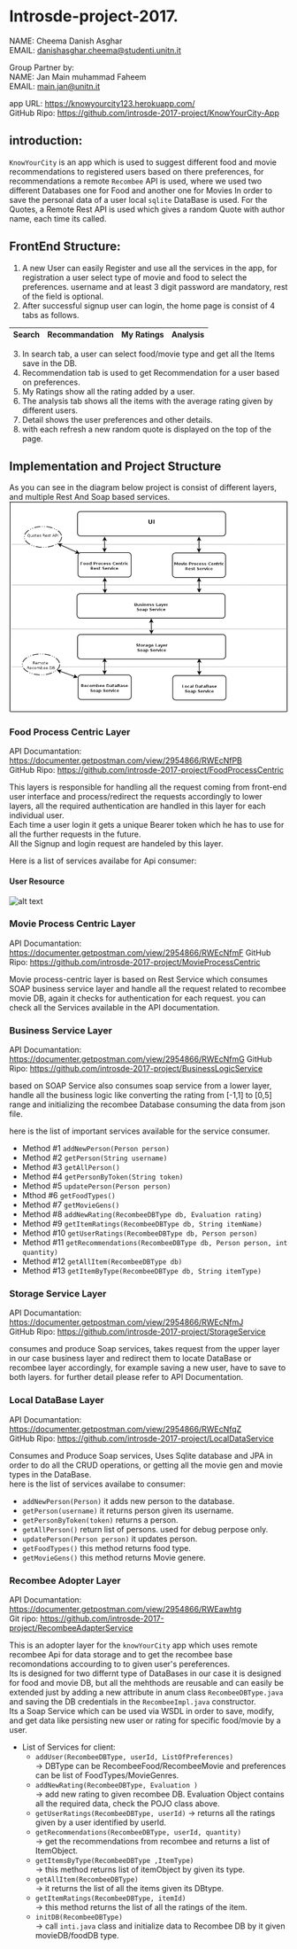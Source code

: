 # Introsde-project-2017.   

NAME: Cheema Danish Asghar  
EMAIL: danishasghar.cheema@studenti.unitn.it  

Group Partner by:  
NAME: Jan Main muhammad Faheem  
EMAIL: main.jan@unitn.it 

app URL: https://knowyourcity123.herokuapp.com/  
GitHub Ripo: https://github.com/introsde-2017-project/KnowYourCity-App  

## introduction:  
`KnowYourCity` is an app which is used to suggest different food and movie recommendations to registered users based on there preferences, for recommendations a remote `Recombee` API is used, where we used two different Databases one for Food and another one for Movies In order to save the personal data of a user local `sqlite` DataBase is used. For the Quotes, a Remote Rest API is used which gives a random Quote with author name, each time its called.  
 

## FrontEnd Structure:  
1) A new User can easily Register and use all the services in the app, for registration a user select type of movie and food to select the preferences. username and at least 3 digit password are mandatory, rest of the field is optional.  
2) After successful signup user can login, the home page is consist of 4 tabs as follows.  

| Search | Recommandation | My Ratings | Analysis |
|--------|----------------|------------|----------|
3) In search tab, a user can select food/movie type and get all the Items save in the DB.  
4) Recommendation tab is used to get Recommendation for a user based on preferences.  
5) My Ratings show all the rating added by a user.  
6) The analysis tab shows all the items with the average rating given by different users.  
7) Detail shows the user preferences and other details.  
8) with each refresh a new random quote is displayed on the top of the page.  

## Implementation and Project Structure
As you can see in the diagram below project is consist of different layers, and multiple Rest And Soap based services.  
![alt text](https://github.com/introsde-2017-project/Wiki/blob/master/Diagram1.png)  

### Food Process Centric Layer  
API Documantation: https://documenter.getpostman.com/view/2954866/RWEcNfPB  
GitHub Ripo: https://github.com/introsde-2017-project/FoodProcessCentric  

This layers is responsible for handling all the request coming from front-end user interface and process/redirect the requests accordingly to lower layers, all the required authentication are handled in this layer for each individual user.  
Each time a user login it gets a unique Bearer token which he has to use for all the further requests in the future.  
All the Signup and login request are handeled by this layer.  

Here is a list of services availabe for Api consumer:  
#### User Resource         
![alt text](https://github.com/introsde-2017-project/documentation/blob/master/User_Resource.png)  

### Movie Process Centric Layer
API Documantation: https://documenter.getpostman.com/view/2954866/RWEcNfmF 
GitHub Ripo: https://github.com/introsde-2017-project/MovieProcessCentric  

Movie process-centric layer is based on Rest Service which consumes SOAP business service layer and handle all the request related to recombee movie DB, again it checks for authentication for each request. you can check all the Services available in the API documentation.    

### Business Service Layer
API Documantation: https://documenter.getpostman.com/view/2954866/RWEcNfmG 
GitHub Ripo: https://github.com/introsde-2017-project/BusinessLogicService  

based on SOAP Service also consumes soap service from a lower layer, handle all the business logic like converting the rating from [-1,1] to [0,5] range and initializing the recombee Database consuming the data from json file.    

here is the list of important services available for the service consumer.  
   * Method #1  `addNewPerson(Person person)`        
   * Method #2  `getPerson(String username)`   
   * Method #3  `getAllPerson()`     
   * Method #4  `getPersonByToken(String token)`      
   * Method #5  `updatePerson(Person person)`      
   * Mthod  #6  `getFoodTypes()`  
   * Method #7  `getMovieGens()`   
   * Method #8  `addNewRating(RecombeeDBType db, Evaluation rating)`  
   * Method #9  `getItemRatings(RecombeeDBType db, String itemName)`   
   * Method #10 `getUserRatings(RecombeeDBType db, Person person)`  
   * Method #11 `getRecommendations(RecombeeDBType db, Person person, int quantity) `  
   * Method #12 `getAllItem(RecombeeDBType db)`  
   * Method #13 `getItemByType(RecombeeDBType db, String itemType)`  
   
   
### Storage Service Layer  
API Documantation: https://documenter.getpostman.com/view/2954866/RWEcNfmJ  
GitHub Ripo: https://github.com/introsde-2017-project/StorageService  

consumes and produce Soap services, takes request from the upper layer in our case business layer and redirect them to locate DataBase or recombee layer accordingly, for example saving a new user, have to save to both layers. for further detail please refer to API Documentation.    

### Local DataBase Layer  
API Documantation: https://documenter.getpostman.com/view/2954866/RWEcNfqZ  
GitHub Ripo: https://github.com/introsde-2017-project/LocalDataService  

Consumes and Produce Soap services, Uses Sqlite database and JPA in order to do all the CRUD operations, or getting all the movie gen and movie types in the DataBase.   
here is the list of services availabe to consumer:  

* `addNewPerson(Person)` it adds new person to the database.        
* `getPerson(username)` it returns person given its username.  
* `getPersonByToken(token)` returns a person.
* `getAllPerson()` return list of persons. used for debug perpose only.
* `updatePerson(Person person)` it updates person.       
* `getFoodTypes()` this method returns food type.      
* `getMovieGens()` this method returns Movie genere.   

### Recombee Adopter Layer
API Documantation: https://documenter.getpostman.com/view/2954866/RWEawhtg  
Git ripo:  https://github.com/introsde-2017-project/RecombeeAdapterService  

This is an adopter layer for the `knowYourCity` app which uses remote recombee Api for data storage and to get the recombee base recomondations accourding to to given user's pereferences.  
Its is designed for two differnt type of DataBases in our case it is designed for food and movie DB, but all the mehthods are reusable and can easily be extended just by adding a new attribute in anum class `RecombeeDBType.java` and saving the DB credentials in the `RecombeeImpl.java` constructor.  
Its a Soap Service which can be used via WSDL in order to save, modify, and get data like persisting new user or rating for specific food/movie by a user.  

* List of Services for client:  
  * `addUser(RecombeeDBType, userId, ListOfPreferences)`  
  -> DBType can be RecombeeFood/RecombeeMovie and preferences can be list of FoodTypes/MovieGenres.  
  * `addNewRating(RecombeeDBType, Evaluation )`  
  -> add new rating to given recombee DB. Evaluation Object contains all the required data, check the POJO class above.  
  * `getUserRatings(RecombeeDBType, userId)` 
  -> returns all the ratings given by a user identified by userId. 
  * `getRecommendations(RecombeeDBType, userId, quantity)`  
  -> get the recommendations from recombee and returns a list of ItemObject.     
  * `getItemsByType(RecombeeDBType ,ItemType)`  
  -> this method returns list of itemObject by given its type.     
  * `getAllItem(RecombeeDBType)`  
  -> it returns the list of all the items given its DBtype.    
  * `getItemRatings(RecombeeDBType, itemId)`  
  -> this method returns the list of all the ratings of the item.  
  * `initDB(RecombeeDBType)`  
  -> call `inti.java` class and initialize data to Recombee DB by it given movieDB/foodDB type.



